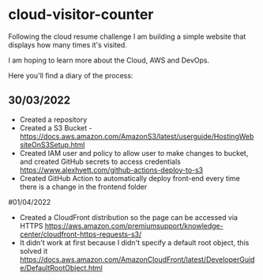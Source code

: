 # cloud-visitor-counter
Following the cloud resume challenge I am building a simple website that displays how many times it's visited. 

I am hoping to learn more about the Cloud, AWS and DevOps.

Here you'll find a diary of the process:

## 30/03/2022
- Created a repository
- Created a S3 Bucket - https://docs.aws.amazon.com/AmazonS3/latest/userguide/HostingWebsiteOnS3Setup.html
- Created IAM user and policy to allow user to make changes to bucket, and created GitHub secrets to access credentials https://www.alexhyett.com/github-actions-deploy-to-s3
- Created GitHub Action to automatically deploy front-end every time there is a change in the frontend folder

#01/04/2022
- Created a CloudFront distribution so the page can be accessed via HTTPS https://aws.amazon.com/premiumsupport/knowledge-center/cloudfront-https-requests-s3/
- It didn't work at first because I didn't specify a default root object, this solved it https://docs.aws.amazon.com/AmazonCloudFront/latest/DeveloperGuide/DefaultRootObject.html
